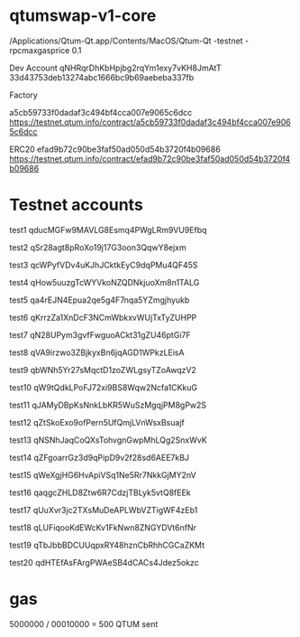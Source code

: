 # qtumswap-v1-core

/Applications/Qtum-Qt.app/Contents/MacOS/Qtum-Qt -testnet -rpcmaxgasprice 0.1

Dev Account
qNHRqrDhKbHpjbg2rqYm1exy7vKH8JmAtT
33d43753deb13274abc1666bc9b69aebeba337fb

Factory

a5cb59733f0dadaf3c494bf4cca007e9065c6dcc
https://testnet.qtum.info/contract/a5cb59733f0dadaf3c494bf4cca007e9065c6dcc


ERC20
efad9b72c90be3faf50ad050d54b3720f4b09686
https://testnet.qtum.info/contract/efad9b72c90be3faf50ad050d54b3720f4b09686





# Testnet accounts

test1
qducMGFw9MAVLG8Esmq4PWgLRm9VU9Efbq

test2
qSr28agt8pRoXo19j17G3oon3QqwY8ejxm

test3
qcWPyfVDv4uKJhJCktkEyC9dqPMu4QF45S

test4
qHow5uuzgTcWYVkoNZQDNkjuoXm8n1TALG

test5
qa4rEJN4Epua2qe5g4F7nqa5YZmgjhyukb

test6
qKrrzZa1XnDcF3NCmWbkxvWUjTxTyZUHPP

test7
qN28UPym3gvfFwguoACkt31gZU46ptGi7F

test8
qVA9irzwo3ZBjkyxBn6jqAGD1WPkzLEisA

test9
qbWNh5Yr27sMqctD1zoZWLgsyTZoAwqzV2

test10
qW9tQdkLPoFJ72xi9BS8Wqw2Ncfa1CKkuG

test11
qJAMyDBpKsNnkLbKR5WuSzMgqjPM8gPw2S

test12
qZtSkoExo9ofPern5UfQmjLVnWsxBsuajf

test13
qNSNhJaqCoQXsTohvgnGwpMhLQg2SnxWvK

test14
qZFgoarrGz3d9qPipD9v2f28sd6AEE7kBJ

test15
qWeXgjHG6HvApiVSq1Ne5Rr7NkkGjMY2nV

test16
qaqgcZHLD8Ztw6R7CdzjTBLyk5vtQ8fEEk

test17
qUuXvr3jc2TXsMuDeAPLWbVZTigWF4zEb1

test18
qLUFiqooKdEWcKv1FkNwn8ZNGYDVt6nfNr

test19
qTbJbbBDCUUqpxRY48hznCbRhhCGCaZKMt

test20
qdHTEfAsFArgPWAeSB4dCACs4Jdez5okzc



















# gas

5000000 / 00010000 = 500 QTUM sent
